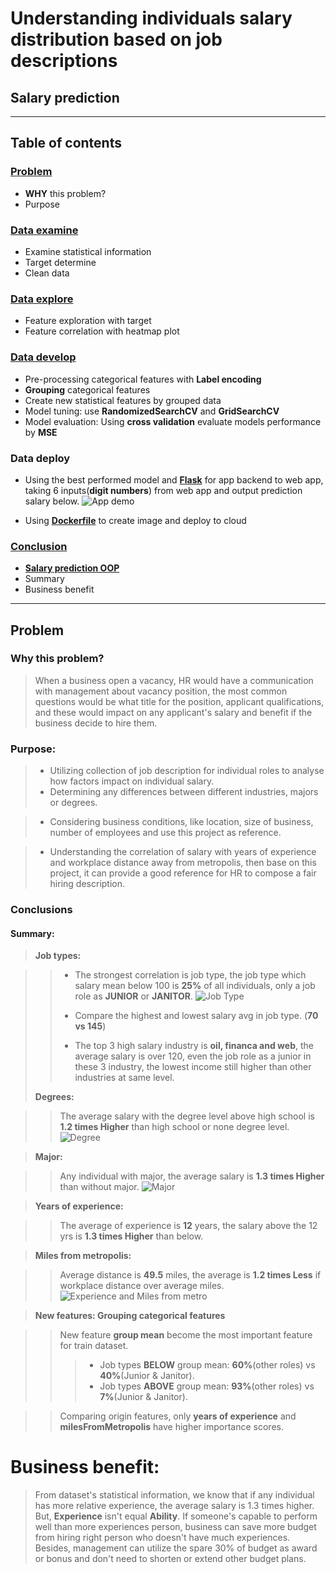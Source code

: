 # Understanding individuals salary distribution based on job descriptions
## Salary prediction


-----------------------------------------------------------------------------------------------------------------------------------------



## Table of contents


### [Problem](#why-this-problem)
* **WHY** this problem?
*  Purpose

### [Data examine](https://nbviewer.jupyter.org/github/yayuchen/salary-project/blob/main/notebooks/examine/data%20statistical%20examine.ipynb)
* Examine statistical information
* Target determine
* Clean data

### [Data explore](https://nbviewer.jupyter.org/github/yayuchen/salary-project/blob/main/notebooks/explore/data%20exploration.ipynb)
* Feature exploration with target
* Feature correlation with heatmap plot

### [Data develop](https://nbviewer.jupyter.org/github/yayuchen/salary-project/blob/main/notebooks/develop/data%20develop.ipynb)
* Pre-processing categorical features with **Label encoding**
* **Grouping** categorical features
* Create new statistical features by grouped data
* Model tuning: use **RandomizedSearchCV** and **GridSearchCV**
* Model evaluation: Using **cross validation** evaluate models performance by **MSE**

### Data deploy
* Using the best performed model and [**Flask**](https://github.com/yayuchen/salary-project/blob/main/docker/app.py) for app backend to web app, taking 6 inputs(**digit numbers**) from web app and output prediction salary below. 
![**App demo**](https://github.com/yayuchen/salary-project/blob/main/images/app.png?raw=True)

* Using [**Dockerfile**](https://github.com/yayuchen/salary-project/blob/main/docker/dockerfile) to create image and deploy to cloud 

### [Conclusion](#conclusions)
* [**Salary prediction OOP**](https://nbviewer.jupyter.org/github/yayuchen/salary-project/blob/main/notebooks/SalaryPrediction_OOP.ipynb)
* Summary
* Business benefit




-----------------------------------------------------------------------------------------------------------------------------------------



## Problem

### **Why** this problem?

> When a business open a vacancy, HR would have a communication with management about vacancy position, the most common questions would be what title for the position, applicant qualifications, and these would impact on any applicant's salary and benefit if the business decide to hire them. 

### Purpose:

> * Utilizing collection of job description for individual roles to analyse how factors impact on individual salary.                                  
> * Determining any differences between different industries, majors or degrees.      

> * Considering business conditions, like location, size of business, number of employees and use this project as reference.

> * Understanding the correlation of salary with years of experience and workplace distance away from metropolis, then base on this project, it can provide a good reference for HR to compose a fair hiring description.
> 

### Conclusions

#### Summary: 

> **Job types:**

>> * The strongest correlation is job type, the job type which salary mean below 100 is **25%** of all individuals, only a job role as **JUNIOR** or **JANITOR**.
![Job Type](https://github.com/yayuchen/salary-project/blob/main/images/jobType.png?raw=True)
>> 
>> * Compare the highest and lowest salary avg in job type. (**70 vs 145**)
>> 
>> * The top 3 high salary industry is **oil, financa and web**, the average salary is over 120, even the job role as a junior in these 3 industry, the lowest income still higher than other industries at same level.
>
> **Degrees:**

>> The average salary with the degree level above high school is **1.2 times Higher** than high school or none degree level.
![Degree](https://github.com/yayuchen/salary-project/blob/main/images/degree.png?raw=True)

> **Major:**

>> Any individual with major, the average salary is **1.3 times Higher** than without major.
![Major](https://github.com/yayuchen/salary-project/blob/main/images/major.png?raw=True)

> **Years of experience:**

>> The average of experience is **12** years, the salary above the 12 yrs is **1.3 times Higher** than below.

> **Miles from metropolis:**

>> Average distance is **49.5** miles, the average is **1.2 times Less** if workplace distance over average miles.
![Experience and Miles from metro](https://github.com/yayuchen/salary-project/blob/main/images/ys%20and%20miles.png?raw=True)

> **New features: Grouping categorical features**

>> New feature **group mean** become the most important feature for train dataset.
>>>* Job types **BELOW** group mean: **60%**(other roles) vs **40%**(Junior & Janitor).                                                     
>>>* Job types **ABOVE** group mean: **93%**(other roles) vs **7%**(Junior & Janitor).

>> Comparing origin features, only **years of experience** and **milesFromMetropolis** have higher importance scores.
>> 

# Business benefit:

> From dataset's statistical information, we know that if any individual has more relative experience, the average salary is 1.3 times higher. But, **Experience** isn't equal **Ability**. If someone's capable to perform well than more experiences person, business can save more budget from hiring right person who doesn't have much experiences. Besides, management can utilize the spare 30% of budget as award or bonus and don't need to shorten or extend other budget plans.
> 
